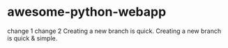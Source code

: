 # awesome-python-webapp
change 1
change 2
Creating a new branch is quick.
Creating a new branch is quick & simple.
